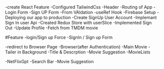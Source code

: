 -create React Feature
-Configured TailwindCss
-Header
-Routing of App
-Login Form
-Sign UP Form
-From VAldation
-useRef Hook
-Firebase Setup
-Deploying our app to production
-Create SignUp User Account
-Implemant Sign In user Api
-Created Redux Store with userSlice
-Implemented Sign Out
-Update Profile
-Fetch from TMDM movie

#Feature
-login/Sign up Force
-SignIn / Sign up Form

-redirect to Browser Page
-Browser(after Authentication)
-Main Movie
-Tailer in Background
-Title & Descrption
-Movie Suggestion
-MovieLists

-NetFlixGpt
-Search Bar
-Movie Suggestion
